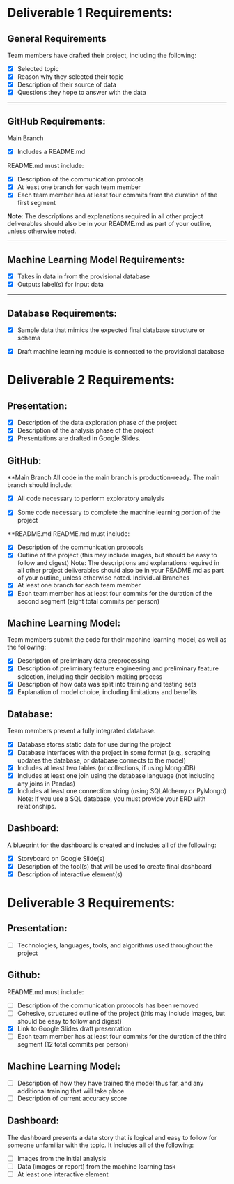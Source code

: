 # Deliverable 1 Requirements:
## General Requirements
Team members have drafted their project, including the following:

- [X] Selected topic
- [X] Reason why they selected their topic 
- [X] Description of their source of data
- [X] Questions they hope to answer with the data

---

## GitHub Requirements:
Main Branch
- [X] Includes a README.md

README.md must include:
- [X] Description of the communication protocols
- [X] At least one branch for each team member
- [X] Each team member has at least four commits from the duration of the first segment

**Note**: The descriptions and explanations required in all other project deliverables should also be in your README.md as part of your outline, unless otherwise noted.

--- 

## Machine Learning Model Requirements:
- [X] Takes in data in from the provisional database
- [X] Outputs label(s) for input data

---

## Database Requirements:
- [X] Sample data that mimics the expected final database structure or schema
- [X] Draft machine learning module is connected to the provisional database


# Deliverable 2 Requirements:
## Presentation:
- [X] Description of the data exploration phase of the project
- [X] Description of the analysis phase of the project
- [X] Presentations are drafted in Google Slides.

## GitHub:
**Main Branch
All code in the main branch is production-ready.
The main branch should include:
- [X] All code necessary to perform exploratory analysis
- [X] Some code necessary to complete the machine learning portion of the project


**README.md
README.md must include:
- [X] Description of the communication protocols
- [X] Outline of the project (this may include images, but should be easy to follow and digest)
Note: The descriptions and explanations required in all other project deliverables should also be in your README.md as part of your outline, unless otherwise noted.
Individual Branches
- [X] At least one branch for each team member 
- [X] Each team member has at least four commits for the duration of the second segment (eight total commits per person)

## Machine Learning Model:
Team members submit the code for their machine learning model, as well as the following:
- [X] Description of preliminary data preprocessing 
- [X] Description of preliminary feature engineering and preliminary feature selection, including their decision-making process
- [X] Description of how data was split into training and testing sets
- [X] Explanation of model choice, including limitations and benefits

## Database:
Team members present a fully integrated database.
- [X] Database stores static data for use during the project
- [X] Database interfaces with the project in some format (e.g., scraping updates the database, or database connects to the model)
- [X] Includes at least two tables (or collections, if using MongoDB)
- [X] Includes at least one join using the database language (not including any joins in Pandas)
- [X] Includes at least one connection string (using SQLAlchemy or PyMongo)
Note: If you use a SQL database, you must provide your ERD with relationships.

## Dashboard:
A blueprint for the dashboard is created and includes all of the following:
- [X] Storyboard on Google Slide(s)
- [X] Description of the tool(s) that will be used to create final dashboard
- [X] Description of interactive element(s)

# Deliverable 3 Requirements:
## Presentation:
- [ ] Technologies, languages, tools, and algorithms used throughout the project

## Github:
README.md must include:
- [ ] Description of the communication protocols has been removed
- [ ] Cohesive, structured outline of the project (this may include images, but should be easy to follow and digest)
- [X] Link to Google Slides draft presentation
- [ ] Each team member has at least four commits for the duration of the third segment (12 total commits per person)

## Machine Learning Model:
- [ ] Description of how they have trained the model thus far, and any additional training that will take place
- [ ] Description of current accuracy score

## Dashboard:
The dashboard presents a data story that is logical and easy to follow for someone unfamiliar with the topic. It includes all of the following:
- [ ] Images from the initial analysis
- [ ] Data (images or report) from the machine learning task
- [ ] At least one interactive element
